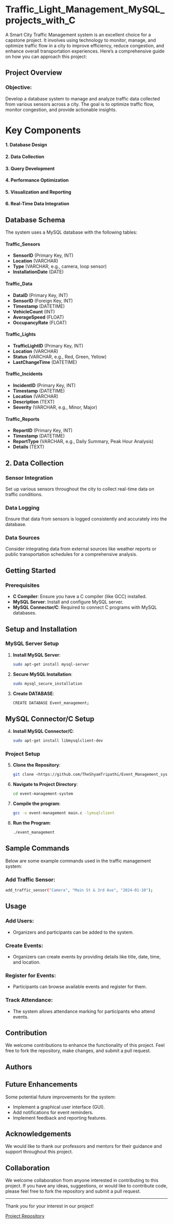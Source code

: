 # Traffic_Light_Management_MySQL_projects_with_C
A Smart City Traffic Management system is an excellent choice for a capstone project. It involves using technology to monitor, manage, and optimize traffic flow in a city to improve efficiency, reduce congestion, and enhance overall transportation experiences. Here’s a comprehensive guide on how you can approach this project:

## Project Overview
### Objective: 
Develop a database system to manage and analyze traffic data collected from various sensors across a city. The goal is to optimize traffic flow, monitor congestion, and provide actionable insights.

# Key Components

#### 1. Database Design
#### 2. Data Collection
#### 3. Query Development
#### 4. Performance Optimization
#### 5. Visualization and Reporting
#### 6. Real-Time Data Integration




## Database Schema
The system uses a MySQL database with the following tables:

#### Traffic_Sensors
- **SensorID** (Primary Key, INT)
- **Location** (VARCHAR)
- **Type** (VARCHAR, e.g., camera, loop sensor)
- **InstallationDate** (DATE)

#### Traffic_Data
- **DataID** (Primary Key, INT)
- **SensorID** (Foreign Key, INT)
- **Timestamp** (DATETIME)
- **VehicleCount** (INT)
- **AverageSpeed** (FLOAT)
- **OccupancyRate** (FLOAT)

#### Traffic_Lights
- **TrafficLightID** (Primary Key, INT)
- **Location** (VARCHAR)
- **Status** (VARCHAR, e.g., Red, Green, Yellow)
- **LastChangeTime** (DATETIME)

#### Traffic_Incidents
- **IncidentID** (Primary Key, INT)
- **Timestamp** (DATETIME)
- **Location** (VARCHAR)
- **Description** (TEXT)
- **Severity** (VARCHAR, e.g., Minor, Major)

#### Traffic_Reports
- **ReportID** (Primary Key, INT)
- **Timestamp** (DATETIME)
- **ReportType** (VARCHAR, e.g., Daily Summary, Peak Hour Analysis)
- **Details** (TEXT)

## 2. Data Collection

### Sensor Integration
Set up various sensors throughout the city to collect real-time data on traffic conditions.

### Data Logging
Ensure that data from sensors is logged consistently and accurately into the database.

### Data Sources
Consider integrating data from external sources like weather reports or public transportation schedules for a comprehensive analysis.

## Getting Started

### Prerequisites
- **C Compiler**: Ensure you have a C compiler (like GCC) installed.
- **MySQL Server**: Install and configure MySQL server.
- **MySQL Connector/C**: Required to connect C programs with MySQL databases.

## Setup and Installation

### MySQL Server Setup
1. **Install MySQL Server**:
   ```sh
   sudo apt-get install mysql-server
2. **Secure MySQL Installation**:
   ```sh
   sudo mysql_secure_installation
3. **Create DATABASE**:
   ```sh
   CREATE DATABASE Event_management;

## MySQL Connector/C Setup
4. **Install MySQL Connector/C**:
   ```sh
   sudo apt-get install libmysqlclient-dev

### Project Setup
5. **Clone the Repository**:
   ```sh
   git clone <https://github.com/TheShyamTripathi/Event_Management_systems_projectUsing_SQL_AND_C/>
6. **Navigate to Project Directory**:
   ```sh
   cd event-management-system
7. **Compile the program**:
   ```sh
   gcc -o event-management main.c -lymsqlclient
8. **Run the Program**:
   ```sh
   ./event_management

## Sample Commands

Below are some example commands used in the traffic management system:

### Add Traffic Sensor:
```bash
add_traffic_sensor("Camera", "Main St & 3rd Ave", "2024-01-10");
```

## Usage
### Add Users:
- Organizers and participants can be added to the system.

### Create Events:
- Organizers can create events by providing details like title, date, time, and location.

### Register for Events:
- Participants can browse available events and register for them.

### Track Attendance:
- The system allows attendance marking for participants who attend events.


## Contribution
We welcome contributions to enhance the functionality of this project. Feel free to fork the repository, make changes, and submit a pull request.

## Authors

## Future Enhancements

Some potential future improvements for the system:

- Implement a graphical user interface (GUI).
- Add notifications for event reminders.
- Implement feedback and reporting features.


## Acknowledgements
We would like to thank our professors and mentors for their guidance and support throughout this project.


## Collaboration
We welcome collaboration from anyone interested in contributing to this project. If you have any ideas, suggestions, or would like to contribute code, please feel free to fork the repository and submit a pull request.

---

Thank you for your interest in our project!

[Project Repository](https://github.com/KritikaAgrahari/Traffic_Light_Management_MySQL_projects_with_C/)



